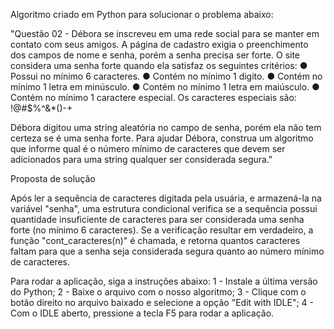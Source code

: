 Algoritmo criado em Python para solucionar o problema abaixo:

"Questão 02 - Débora se inscreveu em uma rede social para se manter em contato com seus amigos. A página de cadastro exigia o preenchimento dos campos de nome e senha, porém a senha precisa ser forte. O site considera uma senha forte quando ela satisfaz os seguintes critérios:
● Possui no mínimo 6 caracteres.
● Contém no mínimo 1 digito.
● Contém no mínimo 1 letra em minúsculo.
● Contém no mínimo 1 letra em maiúsculo.
● Contém no mínimo 1 caractere especial. Os caracteres especiais são: !@#$%^&*()-+

Débora digitou uma string aleatória no campo de senha, porém ela não tem certeza se é uma senha forte. Para ajudar Débora, construa um algoritmo que informe qual é o número mínimo de caracteres que devem ser adicionados para uma string qualquer ser considerada segura."


Proposta de solução

Após ler a sequência de caracteres digitada pela usuária, e armazená-la na variável "senha", uma estrutura condicional verifica se a sequência possui quantidade insuficiente de caracteres para ser considerada uma senha forte (no mínimo 6 caracteres). Se a verificação resultar em verdadeiro, a função "cont_caracteres(n)" é chamada, e retorna quantos caracteres faltam para que a senha seja considerada segura quanto ao número mínimo de caracteres.


Para rodar a aplicação, siga a instruções abaixo:
1 - Instale a última versão do Python;
2 - Baixe o arquivo com o nosso algoritmo;
3 - Clique com o botão direito no arquivo baixado e selecione a opção "Edit with IDLE";
4 - Com o IDLE aberto, pressione a tecla F5 para rodar a aplicação.
